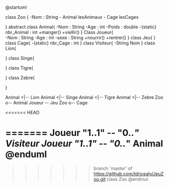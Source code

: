 @startuml

class Zoo {
-Nom : String 
-<ArrayList> Animal lesAnimaux
-<ArrayList> Cage lesCages

}
abstract class Animal{
-Nom : String 
-Age : int 
-Poids : double
-{static} nbr_Animal : int
+manger()
+viellir()
}
Class Joueur{    
-Nom : String 
-Age : int 
-sexe : String
+nourrir()
+rentrer()
}
class Jeu{
}
class Cage{
-{static} nbr_Cage : int 
}
class Visiteur{
-String Nom
}
class Lion{

}
class Singe{

}
class Tigre{

}
class Zebre{

}

Animal <|-- Lion
Animal <|-- Singe
Animal <|-- Tigre
Animal <|-- Zebre
Zoo o-- Animal
Joueur -- Jeu
Zoo o-- Cage

<<<<<<< HEAD

=======
Joueur "1..1" -- "0..*" Visiteur
Joueur "1..1" -- "0..*" Animal
@enduml
=======
>>>>>>> branch 'master' of https://github.com/Idricealy/JeuZoo.git
class Zoo
@endmul
